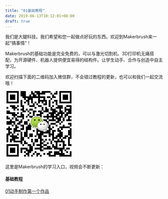 ```yaml
---
title: "01基础教程"
date: 2019-06-13T10:12:01+08:00
draft: true
---
```


我们是大腿科技。我们希望和您一起做点好玩的东西。欢迎到Makerbrush来一起“搞事情”！

Makerbrush的基础功能是完全免费的，可以与激光切割机、3D打印机无痛搭配，为开源硬件、机器人提供便宜易得的结构件。让学生动手、合作与创造中自主学习。

欢迎扫描下面的二维码加入微信群，不会错过教程的更新，也可以和我们一起交流哦！

<img src="../img/WechatIMG1189.jpeg" style="width: 215px; margin: unset;"/>

这里是Makerbrush的学习入口，视频会不断更新：
#### 基础教程

[01动手制作第一个作品](tutorial01)